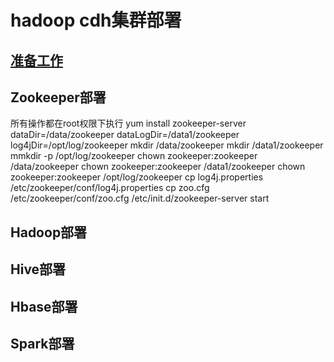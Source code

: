 # hadoop cdh集群部署

## [准备工作](docs/prepare.md)
## Zookeeper部署
所有操作都在root权限下执行
yum install zookeeper-server
dataDir=/data/zookeeper
dataLogDir=/data1/zookeeper
log4jDir=/opt/log/zookeeper
mkdir /data/zookeeper
mkdir /data1/zookeeper
mmkdir -p /opt/log/zookeeper
chown  zookeeper:zookeeper /data/zookeeper
chown  zookeeper:zookeeper /data1/zookeeper
chown  zookeeper:zookeeper /opt/log/zookeeper
cp log4j.properties /etc/zookeeper/conf/log4j.properties
cp zoo.cfg /etc/zookeeper/conf/zoo.cfg
/etc/init.d/zookeeper-server start

## Hadoop部署

## Hive部署

## Hbase部署

## Spark部署



